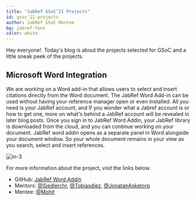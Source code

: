 ```yaml
---
title: "JabRef GSoC’21 Projects"
id: gsoc'21-projects
author: JabRef GSoC Mentee
bg: jabref-font
color: white
---
```


Hey everyone!. Today's blog is about the projects selected for GSoC and a little sneak peek of the projects.


## Microsoft Word Integration
We are working on a Word add-in that allows users to select and insert citations directly from the Word document. The JabRef Word Add-in can be used without having your reference manager open or even installed. All you need is your JabRef account, and If you wonder what a Jabref account is or how to get one, more on what's behind a JabRef account will be revealed in later blog posts. Once you sign in to JabRef Word Addin, your JabRef library is downloaded from the cloud, and you can continue working on your document. JabRef word addin opens as a separate panel in Word alongside your document window. So your whole document remains in your view as you search, select and insert references.



![in-3](https://user-images.githubusercontent.com/62339705/123989792-db4e9d80-d9e6-11eb-8f1b-0527ce94774d.gif)




For more information about the project, visit the links below.
- GitHub: [JabRef Word Addin](https://github.com/JabRef/JabRef-Word-Addin/pulls)
- Mentors: [@Siedlerchr](https://github.com/Siedlerchr), [@Tobiasdiez](https://github.com/tobiasdiez), [@JonatanAsketorp](https://github.com/k3KAW8Pnf7mkmdSMPHz27)
- Mentee: [@Mohit](https://github.com/mohit038)


